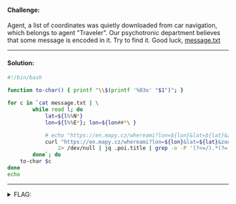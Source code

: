 #### Challenge:

Agent, a list of coordinates was quietly downloaded from car navigation, which belongs to agent "Traveler". Our psychotronic department believes that some message is encoded in it. Try to find it. Good luck, [message.txt](./message.txt)

---

#### Solution:

```bash
#!/bin/bash

function to-char() { printf "\\$(printf '%03o' "$1")"; }

for c in `cat message.txt | \
		while read l; do
			lat=${l%%N*}
			lon=${l%%E*}; lon=${lon##*\ }

			# echo "https://en.mapy.cz/whereami?lon=${lon}&lat=${lat}&zoom=18"
			curl "https://en.mapy.cz/whereami?lon=${lon}&lat=${lat}&zoom=18" \
				2> /dev/null | jq .poi.title | grep -o -P '(?<=/).*(?=,)' | tr -d , | awk '{ print $1 }'
		done`; do
	to-char $c
done
echo
```

---

<details><summary>FLAG:</summary>

```
CT18-7Uiz-VZrd-EhOy-MJWd
```

</details>
